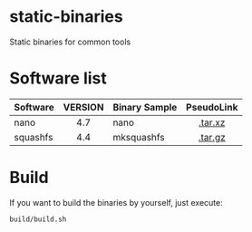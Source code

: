 # static-binaries
Static binaries for common tools


# Software list
| Software        | VERSION    | Binary Sample | PseudoLink |
| :-------------- | :--------: | :------- | :--------: |
| nano            | 4.7        | nano     | [.tar.xz](https://www.nano-editor.org/dist/v4/nano-${VERSION}.tar.xz)  |
| squashfs        | 4.4        | mksquashfs     | [.tar.gz](https://github.com/plougher/squashfs-tools/archive/${VERSION}.tar.gz)  |

# Build
If you want to build the binaries by yourself, just execute:

```bash
build/build.sh
```

